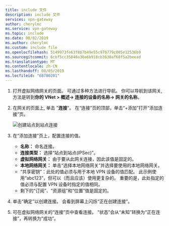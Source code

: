 ```yaml
---
title: include 文件
description: include 文件
services: vpn-gateway
author: cherylmc
ms.service: vpn-gateway
ms.topic: include
ms.date: 08/02/2019
ms.author: cherylmc
ms.custom: include file
ms.openlocfilehash: 5149973fe63f867b49e55c970779c005e12536b9
ms.sourcegitcommit: 6cbf5cc35840a30a6b918cb3630af68f5a2beead
ms.translationtype: MT
ms.contentlocale: zh-CN
ms.lasthandoff: 08/05/2019
ms.locfileid: "68780201"
---
```

1. 打开虚拟网络网关的页面。 可通过多种方法进行导航。 你可以导航到该网关, 方法是转到**你的 VNet > 概述-> 连接的设备的名称-> 网关的名称**。
2. 在网关的页面上, 单击 "**连接**"。 在“连接”页的顶部，单击“+添加”打开“添加连接”页。

   ![创建站点到站点连接](./media/vpn-gateway-add-site-to-site-connection-portal-include/configure-site-to-site-connection.png)
3. 在“添加连接”页上，配置连接的值。

   - **名称：** 命名连接。
   - **连接类型：** 选择“站点到站点(IPSec)”。
   - **虚拟网络网关：** 由于要从此网关连接，因此该值是固定的。
   - **本地网络网关：** 单击“选择本地网络网关”并选择要使用的本地网络网关。
   - “共享密钥”：此处的值必须与用于本地 VPN 设备的值匹配。 此示例使用“abc123”，但可以（而且应该）使用更复杂的。 重要的是，此处指定的值必须与配置 VPN 设备时指定的值相同。
   - 剩下的“订阅”、“资源组”和“位置”值是固定的。

4. 单击“确定”以创建连接。 会看到屏幕上闪烁“正在创建连接”。
5. 可在虚拟网络网关的“连接”页中查看连接。 “状态”会从“未知”转换为“正在连接”，再转换为“成功”。
